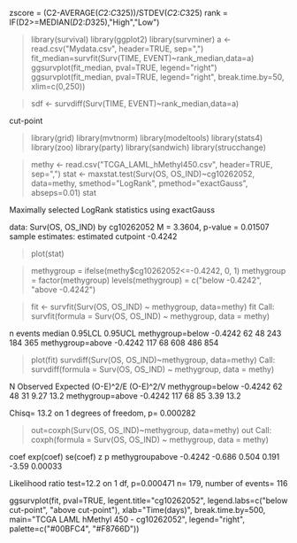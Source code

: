 zscore = (C2-AVERAGE($C$2:$C$325))/STDEV($C$2:$C$325)
rank = IF(D2>=MEDIAN($D$2:$D$325),"High","Low")


> library(survival)
> library(ggplot2)
> library(survminer)
> a <- read.csv("Mydata.csv", header=TRUE, sep=",")
> fit_median=survfit(Surv(TIME, EVENT)~rank_median,data=a)
> ggsurvplot(fit_median, pval=TRUE, legend="right")
> ggsurvplot(fit_median, pval=TRUE, legend="right", break.time.by=50, xlim=c(0,250))

> sdf <- survdiff(Surv(TIME, EVENT)~rank_median,data=a)


cut-point
> library(grid)
> library(mvtnorm)
> library(modeltools)
> library(stats4)
> library(zoo)
> library(party)
> library(sandwich)
> library(strucchange)


> methy <- read.csv("TCGA_LAML_hMethyl450.csv", header=TRUE, sep=",")
> stat <- maxstat.test(Surv(OS, OS_IND)~cg10262052, data=methy, smethod="LogRank", pmethod="exactGauss", abseps=0.01)
> stat

Maximally selected LogRank statistics using exactGauss

data:  Surv(OS, OS_IND) by cg10262052
M = 3.3604, p-value = 0.01507
sample estimates:
  estimated cutpoint 
-0.4242
> plot(stat)

> methygroup = ifelse(methy$cg10262052<=-0.4242, 0, 1)
> methygroup = factor(methygroup)
> levels(methygroup) = c("below -0.4242", "above -0.4242")

> fit <- survfit(Surv(OS, OS_IND) ~ methygroup, data=methy)
> fit
Call: survfit(formula = Surv(OS, OS_IND) ~ methygroup, data = methy)

n events median 0.95LCL 0.95UCL
methygroup=below -0.4242  62     48    243     184     365
methygroup=above -0.4242 117     68    608     486     854
> plot(fit)
> survdiff(Surv(OS, OS_IND)~methygroup, data=methy)
Call:
  survdiff(formula = Surv(OS, OS_IND) ~ methygroup, data = methy)

N Observed Expected (O-E)^2/E (O-E)^2/V
methygroup=below -0.4242  62       48       31      9.27      13.2
methygroup=above -0.4242 117       68       85      3.39      13.2

Chisq= 13.2  on 1 degrees of freedom, p= 0.000282 
> out=coxph(Surv(OS, OS_IND)~methygroup, data=methy)
> out
Call:
  coxph(formula = Surv(OS, OS_IND) ~ methygroup, data = methy)

coef exp(coef) se(coef)     z       p
methygroupabove -0.4242 -0.686     0.504    0.191 -3.59 0.00033

Likelihood ratio test=12.2  on 1 df, p=0.000471
n= 179, number of events= 116 

ggsurvplot(fit, pval=TRUE, legent.title="cg10262052",
 legend.labs=c("below cut-point", "above cut-point"),
 xlab="Time(days)", break.time.by=500, main="TCGA LAML hMethyl 450 - cg10262052",
 legend="right", palette=c("#00BFC4", "#F8766D"))
